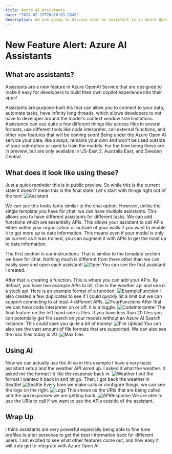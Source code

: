 ```yaml
---
title: Azure AI Assistants
date: "2024-02-15T20:10:03.284Z"
description: We are going to discuss what an assistant is in Azure Open AI, what they are, and why I would want to use them?
---
```



# New Feature Alert: Azure AI Assistants

## What are assistants?
Assistants are a new feature in Azure OpenAI Service that are designed to make it easy for developers to build their own copilot experience into their apps!

Assistants are purpose-built AIs that can allow you to connect to your data, automate tasks, have infinity long threads, which allows developers to not have to developer around the model's context window size limitations. Assistance can use quite a few different things like access files in several formats, use different tools like code interpreter, call external functions, and other new features that will be coming soon! Being under the Azure Open AI service your data, like always, remains your own and won't be used outside of your subreption or used to train the models. For the time being these are in preview, but are only available in US-East 2, Australia East, and Sweden Central. 

## What does it look like using these?
Just a quick reminder this is in public preview. So while this is the current state it doesn't mean this is the final state. Let's start with things right out of the box! 
![Assistant](/assets/Assistant.png)

We can see this looks fairly similar to the chat option. However, unlike the single template you have for chat, we can have multiple assistants. This allows you to have different assistants for different tasks. We can add functions which are essentially APIs. This allows your assistant to call APIs either within your organization or outside of your walls if you want to enable it to get more up to date information. This means even if your model is only as current as it was trained, you can augment it with APIs to get the most up to date information.

The first section is our instructions. That is similar to the template section we have for chat. Nothing much is different from there other than we can easily save and open each assistant! 
![Open](/assets/Open.png)
You can see the first assistant I created. 

After that is creating a function. This is where you can add your APIs. By default, you have two example APIs to hit. One is the weather api and one is a stock api. Here is an example format of a function. 
![ExampleFunction](/assets/ExampleFunction.png)
I also created a few duplicates to see if I could quickly hit a limit but we can support connecting to at least 4 different APIs.
![FourFunctions](/assets/MultiAPiExample.png)
After that we can have code interpreter on or off. It is a toggle.
![CodeInterpreter](/assets/CodeInterp.png)
The final feature on the left hand side is files. If you have less than 20 files you can potentially get file search on your models without an Azure AI Search instance. This could save you quite a bit of money! 
![File Upload](/assets/FileUpload.png)
You can also see the vast amount of file formats that are supported. We can also see the max files today is 20. 
![Max files](/assets/MaxFiles.png)

## Using AI
Now we can actually use the AI so in this example I have a very basic assistant setup and the weather API wired up. I asked it what the weather. It asked me the format I'd like the response back in.
![Weather](/assets/ExampleFormat.png)
I put the format I wanted it back in and hit go. Then, I got back the weather in Seattle! 
![Seattle](/assets/Answer.png)
Every time we make calls or configure things, we can see the logs on the right.
![Logs](/assets/Logs.png)
This shows us the URIs that are being called and the api responses we are getting back.
![APIResponse](/assets/ApiRepsonse.png)
We are able to use the URIs to call if we want to use the APIs outside of the assistant.

## Wrap Up
I think assistants are very powerful especially being able to fine tune profiles to alter personas to get the best information back for different users. I am excited to see what other features come out, and how easy it will truly get to integrate with Azure Open AI.